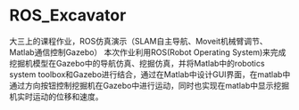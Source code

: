 # ROS_Excavator
大三上的课程作业，ROS仿真演示（SLAM自主导航、Moveit机械臂调节、Matlab通信控制Gazebo）
本次作业利用ROS(Robot Operating System)来完成挖掘机模型在Gazebo中的导航仿真、挖掘仿真，并将Matlab中的robotics system toolbox和Gazebo进行结合，通过在Matlab中设计GUI界面，在matlab中通过方向按钮控制挖掘机在Gazebo中进行运动，同时也实现在matlab中显示挖掘机实时运动的位移和速度。
